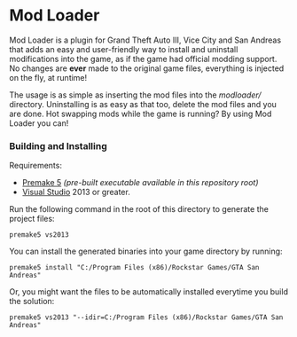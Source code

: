 # Mod Loader

Mod Loader is a plugin for Grand Theft Auto III, Vice City and San Andreas that adds an easy and user-friendly way to install and uninstall modifications into the game, as if the game had official modding support. No changes are **ever** made to the original game files, everything is injected on the fly, at runtime!

The usage is as simple as inserting the mod files into the *modloader/* directory. Uninstalling is as easy as that too, delete the mod files and you are done. Hot swapping mods while the game is running? By using Mod Loader you can!

### Building and Installing

Requirements:

+ [Premake 5](http://industriousone.com/premake/download) *(pre-built executable available in this repository root)*
+ [Visual Studio](http://www.visualstudio.com/downloads) 2013 or greater.

Run the following command in the root of this directory to generate the project files:

    premake5 vs2013

You can install the generated binaries into your game directory by running:

    premake5 install "C:/Program Files (x86)/Rockstar Games/GTA San Andreas"

Or, you might want the files to be automatically installed everytime you build the solution:
 
    premake5 vs2013 "--idir=C:/Program Files (x86)/Rockstar Games/GTA San Andreas"

